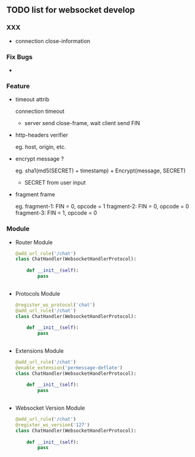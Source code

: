 TODO list for websocket develop
-------------------------------

### XXX

 * connection close-information


### Fix Bugs

 * 


### Feature

 * timeout attrib

    connection timeout

    * server send close-frame, wait client send FIN


 * http-headers verifier

    eg. host, origin, etc.


 * encrypt message ?
    
    eg. sha1(md5(SECRET) + timestamp) + Encrypt(message, SECRET)
        
    * SECRET from user input
    
 
 * fragment frame
 
    eg. fragment-1: FIN = 0, opcode = 1
        fragment-2: FIN = 0, opcode = 0
        fragment-3: FIN = 1, opcode = 0 
   
   
### Module

 * Router Module
    ```python
    @add_url_rule('/chat')
    class ChatHandler(WebsocketHandlerProtocol):
        
        def __init__(self):
            pass
        
    ```

 * Protocols Module

    ```python
    @register_ws_protocol('chat')
    @add_url_rule('/chat')
    class ChatHandler(WebsocketHandlerProtocol):
        
        def __init__(self):
            pass
        
    ```

 * Extensions Module

    ```python
    @add_url_rule('/chat')
    @enable_extension('permessage-deflate')
    class ChatHandler(WebsocketHandlerProtocol):
        
        def __init__(self):
            pass
        
    ```

 * Websocket Version Module

    ```python
    @add_url_rule('/chat')
    @register_ws_version('127')
    class ChatHandler(WebsocketHandlerProtocol):
        
        def __init__(self):
            pass
    ```
